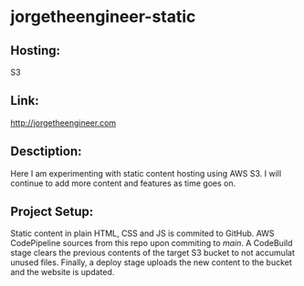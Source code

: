 # jorgetheengineer-static

## Hosting:
S3

## Link:
http://jorgetheengineer.com

## Desctiption:
Here I am experimenting with static content hosting using AWS S3. I will continue to add more content and features as time goes on.

## Project Setup:
Static content in plain HTML, CSS and JS is commited to GitHub. AWS CodePipeline sources from this repo upon commiting to *main*. A CodeBuild stage clears the previous contents of the target S3 bucket to not accumulat unused files.
Finally, a deploy stage uploads the new content to the bucket and the website is updated.

